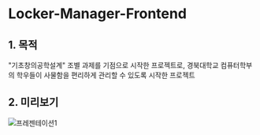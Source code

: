 # Locker-Manager-Frontend
## 1. 목적
"기초창의공학설계" 조별 과제를 기점으로 시작한 프로젝트로, 경북대학교 컴퓨터학부의 학우들이 사물함을 편리하게 관리할 수 있도록 시작한 프로젝트

## 2. 미리보기
![프레젠테이션1](https://github.com/bbong8/locker-manager-frontend/assets/131629563/cd90818b-d694-43dc-b7aa-b23120f155c5)
